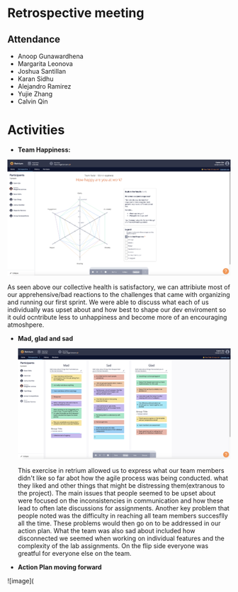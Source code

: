 # Retrospective meeting

## Attendance
- Anoop Gunawardhena
- Margarita Leonova
- Joshua Santillan
- Karan Sidhu
- Alejandro Ramirez
- Yujie Zhang
- Calvin Qin

# Activities
- **Team Happiness:**

![image](https://github.com/cse110-sp21-group26/cse110-sp21-group26/blob/main/admin/meetings/images/image%20(1).png)

  As seen above our collective health is satisfactory, we can attribiute most of our apprehensive/bad reactions to the challenges that came with       organizing and running our first sprint. We were able to discuss what each of us individually was upset about and how best to shape our dev       enviroment so it ould ocntribute less to unhappiness and become more of an encouraging atmoshpere.


- **Mad, glad and sad**

  ![image](https://github.com/cse110-sp21-group26/cse110-sp21-group26/blob/main/admin/meetings/images/screen_shot_2021-05-18_at_6.57.13_pm.png)
  
    This exercise in retrium allowed us to express what our team members didn't like so far abot how the agile process was being conducted. what   they liked and other things that might be distressing them(extranous to the project). The main issues that people seemed to be upset about were   focused on the inconsistencies in communication and how these lead to often late discussions for assignments. Another key problem that people noted was the difficulty in reaching all team members succesflly all the time. These problems would then go on to be addressed in our action plan. What   the team was also sad about included how disconnected we seemed when working on individual features and the complexity of the lab assignments.
  On the flip side everyone was greatful for everyone else on the team.
  
  
  
- **Action Plan moving forward**
   
 ![image](



